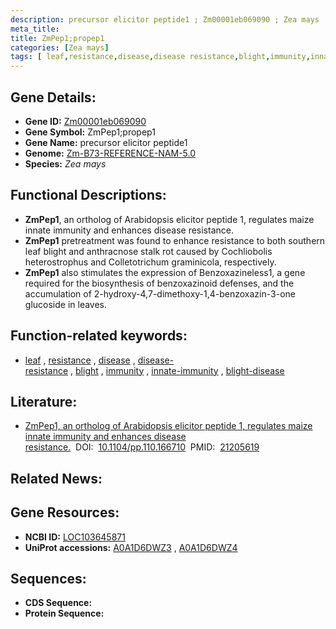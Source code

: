```yaml
---
description: precursor elicitor peptide1 ; Zm00001eb069090 ; Zea mays
meta_title:
title: ZmPep1;propep1
categories: [Zea mays]
tags: [ leaf,resistance,disease,disease resistance,blight,immunity,innate immunity,blight disease ]
---
```


## Gene Details:
- **Gene ID:**	[Zm00001eb069090](https://www.maizegdb.org/gene_center/gene/Zm00001eb069090)
- **Gene Symbol:** ZmPep1;propep1
- **Gene Name:** precursor elicitor peptide1
- **Genome:** [Zm-B73-REFERENCE-NAM-5.0](https://www.maizegdb.org/genome/assembly/Zm-B73-REFERENCE-NAM-5.0)
- **Species:** *Zea mays*

## Functional Descriptions:
   - **ZmPep1**, an ortholog of Arabidopsis elicitor peptide 1, regulates maize innate immunity and enhances disease resistance.
   - **ZmPep1** pretreatment was found to enhance resistance to both southern leaf blight and anthracnose stalk rot caused by Cochliobolis heterostrophus and Colletotrichum graminicola, respectively.
   - **ZmPep1** also stimulates the expression of Benzoxazineless1, a gene required for the biosynthesis of benzoxazinoid defenses, and the accumulation of 2-hydroxy-4,7-dimethoxy-1,4-benzoxazin-3-one glucoside in leaves.

## Function-related keywords:
- [leaf](/tags/leaf/)&nbsp;,&nbsp;[resistance](/tags/resistance/)&nbsp;,&nbsp;[disease](/tags/disease/)&nbsp;,&nbsp;[disease-resistance](/tags/disease-resistance/)&nbsp;,&nbsp;[blight](/tags/blight/)&nbsp;,&nbsp;[immunity](/tags/immunity/)&nbsp;,&nbsp;[innate-immunity](/tags/innate-immunity/)&nbsp;,&nbsp;[blight-disease](/tags/blight-disease/)

## Literature:
   - [ZmPep1, an ortholog of Arabidopsis elicitor peptide 1, regulates maize innate immunity and enhances disease resistance.]( https://www.ncbi.nlm.nih.gov/pmc/articles/PMC3046589/)&nbsp;&nbsp;DOI:&nbsp;&nbsp;[10.1104/pp.110.166710](https://www.ncbi.nlm.nih.gov/pmc/articles/PMC3046589/)&nbsp;&nbsp;PMID:&nbsp;&nbsp;[21205619](https://pubmed.ncbi.nlm.nih.gov/21205619/)

## Related News:

## Gene Resources:
- **NCBI ID:**  [LOC103645871](https://www.ncbi.nlm.nih.gov/gene/?term=LOC103645871)
- **UniProt accessions:** [A0A1D6DWZ3](https://www.uniprot.org/uniprotkb/A0A1D6DWZ3/entry)&nbsp;,&nbsp;[A0A1D6DWZ4](https://www.uniprot.org/uniprotkb/A0A1D6DWZ4/entry)



## Sequences:
- **CDS Sequence:**
- **Protein Sequence:**

